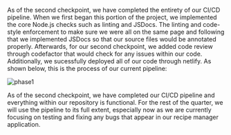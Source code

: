 As of the second checkpoint, we have completed the entirety of our CI/CD pipeline. When we first began this portion of the project, we implemented the core Node.js checks such as linting and JSDocs. The linting and code-style enforcement to make sure we were all on the same page and following that we implemented JSDocs so that our source files would be annotated properly. Afterwards, for our second checkpoint, we added code review through codefactor that would check for any issues within our code. Additionally, we sucessfully deployed all of our code through netlify. As shown below, this is the process of our current pipeline:

![phase1](https://user-images.githubusercontent.com/87049807/144550931-dfb50baf-1c53-4c23-9a87-434696104885.png)

As of the second checkpoint, we have completed our CI/CD pipeline and everything within our repository is functional. For the rest of the quarter, we will use the pipeline to its full extent, especially now as we are currently focusing on testing and fixing any bugs that appear in our recipe manager application.
